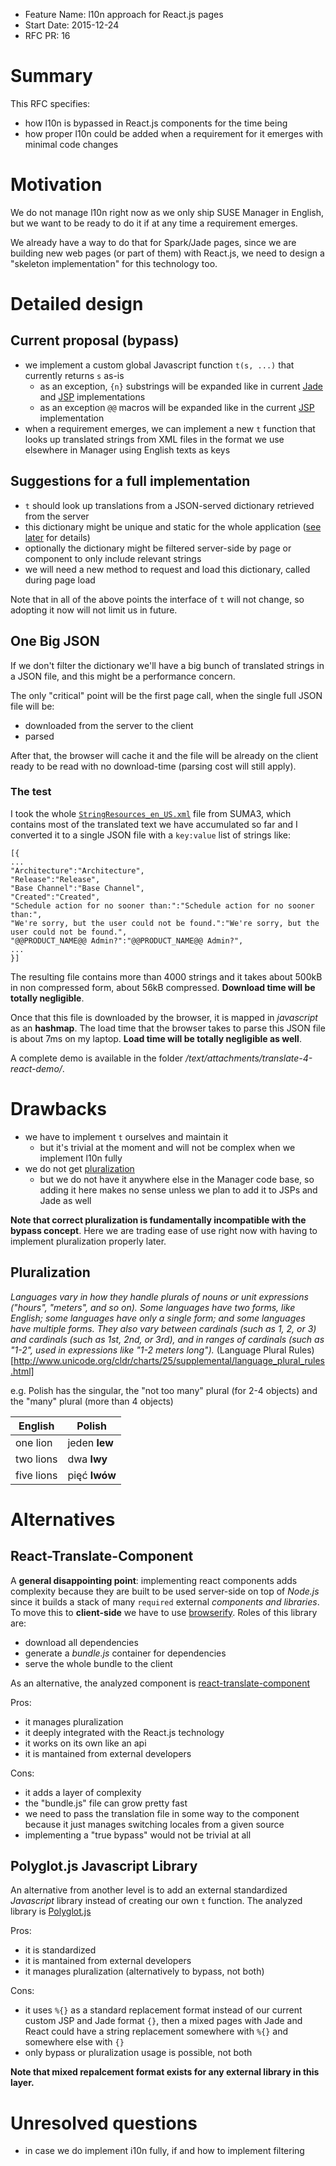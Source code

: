 - Feature Name: l10n approach for React.js pages
- Start Date: 2015-12-24
- RFC PR: 16

# Summary

This RFC specifies:

* how l10n is bypassed in React.js components for the time being
* how proper l10n could be added when a requirement for it emerges with minimal code changes

# Motivation

We do not manage l10n right now as we only ship SUSE Manager in English, but we want to be ready to do it if at any time a requirement emerges.

We already have a way to do that for Spark/Jade pages, since we are building new web pages (or part of them) with React.js, we need to design a "skeleton implementation" for this technology too.


# Detailed design

## Current proposal (bypass)

* we implement a custom global Javascript function `t(s, ...)` that currently returns `s` as-is
  * as an exception, `{n}` substrings will be expanded like in current [Jade](https://github.com/SUSE/spacewalk/blob/Manager/java/code/src/com/suse/manager/webui/Languages.java#L50) and [JSP](https://github.com/SUSE/spacewalk/blob/Manager/java/code/src/com/redhat/rhn/common/localization/XmlMessages.java#L269) implementations
  * as an exception `@@` macros will be expanded like in the current [JSP](https://github.com/SUSE/spacewalk/blob/Manager/java/code/src/com/redhat/rhn/common/localization/XmlMessages.java#L249) implementation
* when a requirement emerges, we can implement a new `t` function that looks up translated strings from XML files in the format we use elsewhere in Manager using English texts as keys

## Suggestions for a full implementation

* `t` should look up translations from a JSON-served dictionary retrieved from the server
* this dictionary might be unique and static for the whole application ([see later](#one-big-json) for details)
* optionally the dictionary might be filtered server-side by page or component to only include relevant strings
* we will need a new method to request and load this dictionary, called during page load

Note that in all of the above points the interface of `t` will not change, so adopting it now will not limit us in future.

## One Big JSON

If we don't filter the dictionary we'll have a big bunch of translated strings in a JSON file, and this might be a performance concern.

The only "critical" point will be the first page call, when the single full JSON file will be:
 * downloaded from the server to the client
 * parsed

After that, the browser will cache it and the file will be already on the client ready to be read with no download-time (parsing cost will still apply).

### The test

I took the whole [`StringResources_en_US.xml`](https://github.com/SUSE/spacewalk/blob/Manager/java/code/src/com/redhat/rhn/frontend/strings/jsp/StringResource_en_US.xml) file from SUMA3, which contains most of the translated text we have accumulated so far and I converted it to a single JSON file with a `key:value` list of strings like:

```
[{
...
"Architecture":"Architecture",
"Release":"Release",
"Base Channel":"Base Channel",
"Created":"Created",
"Schedule action for no sooner than:":"Schedule action for no sooner than:",
"We're sorry, but the user could not be found.":"We're sorry, but the user could not be found.",
"@@PRODUCT_NAME@@ Admin?":"@@PRODUCT_NAME@@ Admin?",
...
}]
```

The resulting file contains more than 4000 strings and it takes about 500kB in non compressed form, about 56kB compressed. **Download time will be totally negligible**.

Once that this file is downloaded by the browser, it is mapped in *javascript* as an **hashmap**. The load time that the browser takes to parse this JSON file is about 7ms on my laptop. **Load time will be totally negligible as well**.

A complete demo is available in the folder */text/attachments/translate-4-react-demo/*.


# Drawbacks

* we have to implement `t` ourselves and maintain it
  * but it's trivial at the moment and will not be complex when we implement l10n fully
* we do not get [pluralization](#pluralization)
  * but we do not have it anywhere else in the Manager code base, so adding it here makes no sense unless we plan to add it to JSPs and Jade as well

**Note that correct pluralization is fundamentally incompatible with the bypass concept**. Here we are trading ease of use right now with having to implement pluralization properly later.

## Pluralization

*Languages vary in how they handle plurals of nouns or unit expressions ("hours", "meters", and so on). Some languages have two forms, like English; some languages have only a single form; and some languages have multiple forms. They also vary between cardinals (such as 1, 2, or 3) and cardinals (such as 1st, 2nd, or 3rd), and in ranges of cardinals (such as "1-2", used in expressions like "1-2 meters long").* (Language Plural Rules)[http://www.unicode.org/cldr/charts/25/supplemental/language_plural_rules.html]

e.g. Polish has the singular, the "not too many" plural (for 2-4 objects) and the "many" plural (more than 4 objects)

| English     | Polish         |
|-------------|----------------|
| one lion    | jeden **lew**  |
| two lions   | dwa **lwy**    |
| five lions  | pięć **lwów**  |


# Alternatives

## React-Translate-Component

A **general disappointing point**: implementing react components adds complexity because they are built to be used server-side on top of *Node.js* since it builds a stack of many `required` external *components and libraries*. To move this to **client-side** we have to use [browserify](http://browserify.org/). Roles of this library are:
* download all dependencies
* generate a *bundle.js* container for dependencies
* serve the whole bundle to the client

As an alternative, the analyzed component is [react-translate-component](https://github.com/martinandert/react-translate-component)

Pros:
* it manages pluralization
* it deeply integrated with the React.js technology
* it works on its own like an api
* it is mantained from external developers

Cons:
* it adds a layer of complexity
* the "bundle.js" file can grow pretty fast
* we need to pass the translation file in some way to the component
because it just manages switching locales from a given source
* implementing a "true bypass" would not be trivial at all


## Polyglot.js Javascript Library

An alternative from another level is to add an external standardized *Javascript* library instead of creating our own `t` function. The analyzed library is [Polyglot.js](http://airbnb.io/polyglot.js/)

Pros:
* it is standardized
* it is mantained from external developers
* it manages pluralization (alternatively to bypass, not both)

Cons:
* it uses `%{}` as a standard replacement format instead of our current custom JSP and Jade format `{}`, then a mixed pages with Jade and React could have a string replacement somewhere with `%{}` and somewhere else with `{}`
* only bypass or pluralization usage is possible, not both

**Note that mixed repalcement format exists for any external library in this layer.**


# Unresolved questions

* in case we do implement i10n fully, if and how to implement filtering


